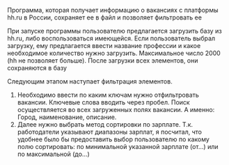 Программа, которая получает информацию о вакансиях с платформы hh.ru в России,
сохраняет ее в файл и позволяет фильтровать ее

При запуске программы пользователю предлагается загрузить базу из hh.ru, либо воспользоваться имеющейся.
Если пользователь выбрал загрузку, ему предлагается ввести название профессии и какое необходимое количество
нужно загрузить. Максимальное число 2000 (hh не позволяет больше). После загрузки всех элементов, они сохраняются в базу

Следующим этапом наступает фильтрация элементов.
1. Необходимо ввести по каким ключам нужно отфильтровать вакансии. Ключевые слова вводить через пробел.
Поиск осуществляется во всех загруженных полях вакансии. А именно: Город, наименование, описание.
2. Далее нужно выбрать метод сортировки по зарплате. Т.к. работодатели указывают диапазоны зарплат, я посчитал, что
удобнее было бы предоставить выбор пользователю по какому полю сортировать: по минимальной указанной зарплате (от...)
или по максимальной (до...)
